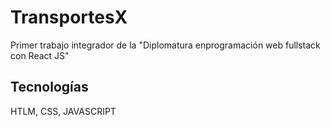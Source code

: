 # TransportesX

Primer trabajo integrador de la "Diplomatura enprogramación web fullstack con React JS"

## Tecnologías
HTLM, CSS, JAVASCRIPT
